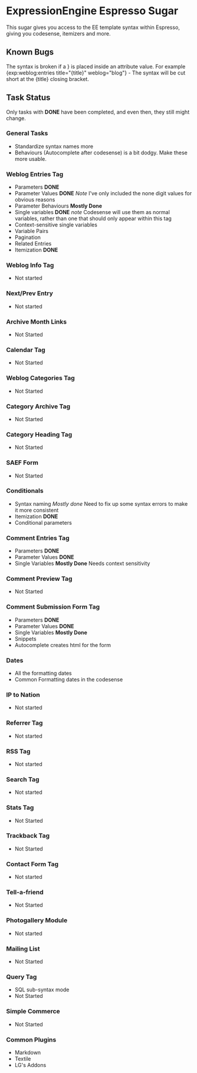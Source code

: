 # ExpressionEngine Espresso Sugar

This sugar gives you access to the EE template syntax within Espresso, giving you codesense, itemizers and more. 

## Known Bugs

The syntax is broken if a } is placed inside an attribute value. For example {exp:weblog:entries title="{title}" weblog="blog"} - The syntax will be cut short at the {title} closing bracket.


## Task Status

Only tasks with **DONE** have been completed, and even then, they still might change.

### General Tasks

- Standardize syntax names more
- Behaviours (Autocomplete after codesense) is a bit dodgy. Make these more usable.

### Weblog Entries Tag

- Parameters **DONE**
- Parameter Values **DONE** *Note* I've only included the none digit values for obvious reasons
- Parameter Behaviours **Mostly Done**
- Single variables **DONE** *note* Codesense will use them as normal variables, rather than one that should only appear within this tag
- Context-sensitive single variables
- Variable Pairs
- Pagination
- Related Entries
- Itemization **DONE**

### Weblog Info Tag

- Not started

### Next/Prev Entry

- Not started

### Archive Month Links

- Not Started

### Calendar Tag

- Not Started

### Weblog Categories Tag

- Not Started

### Category Archive Tag

- Not Started

### Category Heading Tag

- Not Started

### SAEF Form

- Not Started

### Conditionals

- Syntax naming *Mostly done* Need to fix up some syntax errors to make it more consistent
- Itemization **DONE**
- Conditional parameters

### Comment Entries Tag

- Parameters **DONE**
- Parameter Values **DONE**
- Single Variables **Mostly Done** Needs context sensitivity

### Comment Preview Tag

- Not Started

### Comment Submission Form Tag

- Parameters **DONE**
- Parameter Values **DONE**
- Single Variables **Mostly Done**
- Snippets 
- Autocomplete creates html for the form

### Dates

- All the formatting dates
- Common Formatting dates in the codesense

### IP to Nation

- Not started

### Referrer Tag

- Not started

### RSS Tag

- Not started

### Search Tag

- Not started

### Stats Tag

- Not Started

### Trackback Tag

- Not Started

### Contact Form Tag

- Not started

### Tell-a-friend

- Not Started

### Photogallery Module

- Not started

### Mailing List 

- Not Started

### Query Tag

- SQL sub-syntax mode
- Not Started

### Simple Commerce

- Not Started

### Common Plugins

- Markdown
- Textile
- LG's Addons